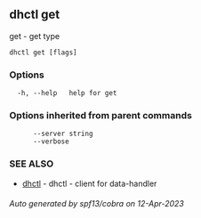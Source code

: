 ## dhctl get

get - get type

```
dhctl get [flags]
```

### Options

```
  -h, --help   help for get
```

### Options inherited from parent commands

```
      --server string   
      --verbose         
```

### SEE ALSO

* [dhctl](dhctl.md)	 - dhctl - client for data-handler

###### Auto generated by spf13/cobra on 12-Apr-2023
